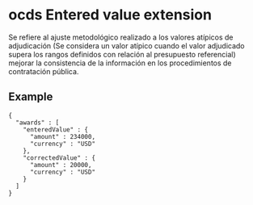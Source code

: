 # ocds Entered value extension
Se refiere al ajuste metodológico realizado a los valores atípicos de adjudicación (Se considera un valor atípico cuando el valor adjudicado supera los rangos definidos con relación al presupuesto referencial) mejorar la consistencia de la información en los procedimientos de contratación pública.

## Example
```
{
  "awards" : [
    "enteredValue" : {
      "amount" : 234000,
      "currency" : "USD"
    },
    "correctedValue" : {
      "amount" : 20000,
      "currency" : "USD"
    }
  ]
}
```
